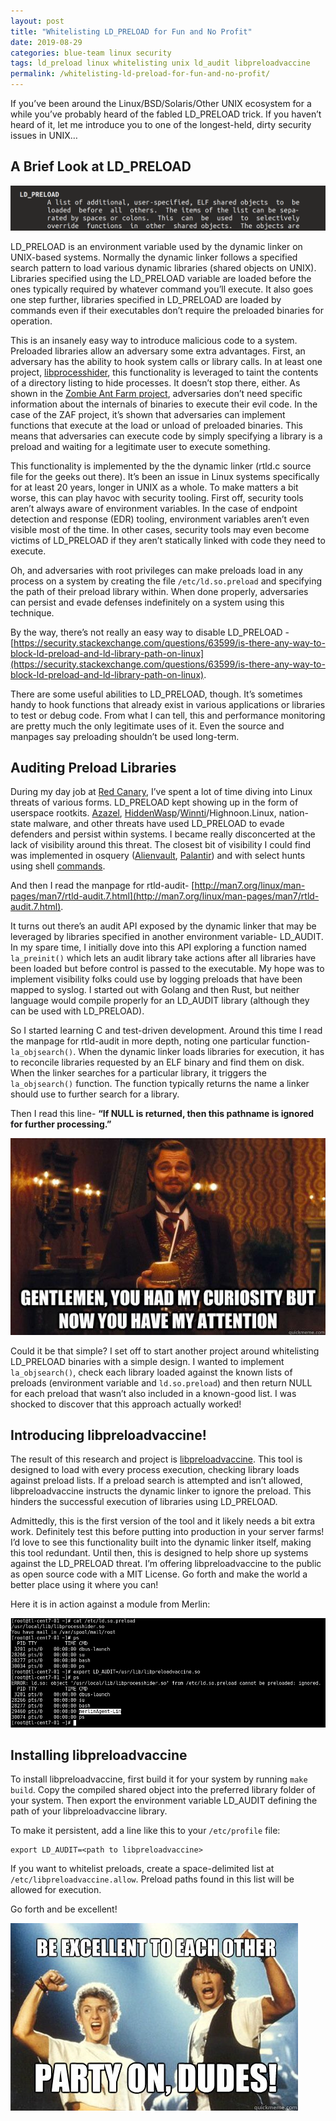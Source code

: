 ```yaml
---
layout: post
title: "Whitelisting LD_PRELOAD for Fun and No Profit"
date: 2019-08-29
categories: blue-team linux security
tags: ld_preload linux whitelisting unix ld_audit libpreloadvaccine
permalink: /whitelisting-ld-preload-for-fun-and-no-profit/
---
```


If you’ve been around the Linux/BSD/Solaris/Other UNIX ecosystem for a while you’ve probably heard of the fabled LD_PRELOAD trick. If you haven’t heard of it, let me introduce you to one of the longest-held, dirty security issues in UNIX…

## A Brief Look at LD_PRELOAD

![](/assets/images/whitelisting-ld_preload-fun-no-profit/ld_preload-header.png)

LD_PRELOAD is an environment variable used by the dynamic linker on UNIX-based systems. Normally the dynamic linker follows a specified search pattern to load various dynamic libraries (shared objects on UNIX). Libraries specified using the LD_PRELOAD variable are loaded before the ones typically required by whatever command you’ll execute. It also goes one step further, libraries specified in LD_PRELOAD are loaded by commands even if their executables don’t require the preloaded binaries for operation.

This is an insanely easy way to introduce malicious code to a system. Preloaded libraries allow an adversary some extra advantages. First, an adversary has the ability to hook system calls or library calls. In at least one project, [libprocesshider](https://github.com/gianlucaborello/libprocesshider), this functionality is leveraged to taint the contents of a directory listing to hide processes. It doesn’t stop there, either. As shown in the [Zombie Ant Farm project](https://github.com/dsnezhkov/zombieant), adversaries don’t need specific information about the internals of binaries to execute their evil code. In the case of the ZAF project, it’s shown that adversaries can implement functions that execute at the load or unload of preloaded binaries. This means that adversaries can execute code by simply specifying a library is a preload and waiting for a legitimate user to execute something.

This functionality is implemented by the the dynamic linker (rtld.c source file for the geeks out there). It’s been an issue in Linux systems specifically for at least 20 years, longer in UNIX as a whole. To make matters a bit worse, this can play havoc with security tooling. First off, security tools aren’t always aware of environment variables. In the case of endpoint detection and response (EDR) tooling, environment variables aren’t even visible most of the time. In other cases, security tools may even become victims of LD_PRELOAD if they aren’t statically linked with code they need to execute.

Oh, and adversaries with root privileges can make preloads load in any process on a system by creating the file `/etc/ld.so.preload` and specifying the path of their preload library within. When done properly, adversaries can persist and evade defenses indefinitely on a system using this technique.

By the way, there’s not really an easy way to disable LD_PRELOAD - [https://security.stackexchange.com/questions/63599/is-there-any-way-to-block-ld-preload-and-ld-library-path-on-linux](https://security.stackexchange.com/questions/63599/is-there-any-way-to-block-ld-preload-and-ld-library-path-on-linux).

There are some useful abilities to LD_PRELOAD, though. It’s sometimes handy to hook functions that already exist in various applications or libraries to test or debug code. From what I can tell, this and performance monitoring are pretty much the only legitimate uses of it. Even the source and manpages say preloading shouldn’t be used long-term.

## Auditing Preload Libraries

During my day job at [Red Canary](https://redcanary.com/), I’ve spent a lot of time diving into Linux threats of various forms. LD_PRELOAD kept showing up in the form of userspace rootkits. [Azazel](https://github.com/chokepoint/azazel), [HiddenWasp](https://www.intezer.com/blog-hiddenwasp-malware-targeting-linux-systems/)/[Winnti](https://medium.com/chronicle-blog/winnti-more-than-just-windows-and-gates-e4f03436031a)/Highnoon.Linux, nation-state malware, and other threats have used LD_PRELOAD to evade defenders and persist within systems. I became really disconcerted at the lack of visibility around this threat. The closest bit of visibility I could find was implemented in osquery ([Alienvault](https://www.alienvault.com/blogs/labs-research/hunting-for-linux-library-injection-with-osquery), [Palantir](https://github.com/palantir/osquery-configuration/blob/master/Classic/Servers/Linux/osquery.conf)) and with select hunts using shell [commands](https://twitter.com/ForensicITGuy/status/1153291548978794496).

And then I read the manpage for rtld-audit- [http://man7.org/linux/man-pages/man7/rtld-audit.7.html](http://man7.org/linux/man-pages/man7/rtld-audit.7.html).

It turns out there’s an audit API exposed by the dynamic linker that may be leveraged by libraries specified in another environment variable- LD_AUDIT. In my spare time, I initially dove into this API exploring a function named `la_preinit()` which lets an audit library take actions after all libraries have been loaded but before control is passed to the executable. My hope was to implement visibility folks could use by logging preloads that have been mapped to syslog. I started out with Golang and then Rust, but neither language would compile properly for an LD_AUDIT library (although they can be used with LD_PRELOAD).

So I started learning C and test-driven development. Around this time I read the manpage for rtld-audit in more depth, noting one particular function- `la_objsearch()`. When the dynamic linker loads libraries for execution, it has to reconcile libraries requested by an ELF binary and find them on disk. When the linker searches for a particular library, it triggers the `la_objsearch()` function. The function typically returns the name a linker should use to further search for a library.

Then I read this line- **“If NULL is returned, then this pathname is ignored for further processing.”**

![](/assets/images/whitelisting-ld_preload-fun-no-profit/curiosity-attention.jpg)

Could it be that simple? I set off to start another project around whitelisting LD_PRELOAD binaries with a simple design. I wanted to implement `la_objsearch()`, check each library loaded against the known lists of preloads (environment variable and `ld.so.preload`) and then return NULL for each preload that wasn’t also included in a known-good list. I was shocked to discover that this approach actually worked!

## Introducing libpreloadvaccine!

The result of this research and project is [libpreloadvaccine](https://github.com/ForensicITGuy/libpreloadvaccine). This tool is designed to load with every process execution, checking library loads against preload lists. If a preload search is attempted and isn’t allowed, libpreloadvaccine instructs the dynamic linker to ignore the preload. This hinders the successful execution of libraries using LD_PRELOAD.

Admittedly, this is the first version of the tool and it likely needs a bit extra work. Definitely test this before putting into production in your server farms! I’d love to see this functionality built into the dynamic linker itself, making this tool redundant. Until then, this is designed to help shore up systems against the LD_PRELOAD threat. I’m offering libpreloadvaccine to the public as open source code with a MIT License. Go forth and make the world a better place using it where you can!

Here it is in action against a module from Merlin:

![](/assets/images/whitelisting-ld_preload-fun-no-profit/libpreloadvaccine-in-action.png)

## Installing libpreloadvaccine

To install libpreloadvaccine, first build it for your system by running `make build`. Copy the compiled shared object into the preferred library folder of your system. Then export the environment variable LD_AUDIT defining the path of your libpreloadvaccine library.

To make it persistent, add a line like this to your `/etc/profile` file:

```
export LD_AUDIT=<path to libpreloadvaccine>
```

If you want to whitelist preloads, create a space-delimited list at `/etc/libpreloadvaccine.allow`. Preload paths found in this list will be allowed for execution.

Go forth and be excellent!

![](/assets/images/whitelisting-ld_preload-fun-no-profit/be-excellent.jpg)
